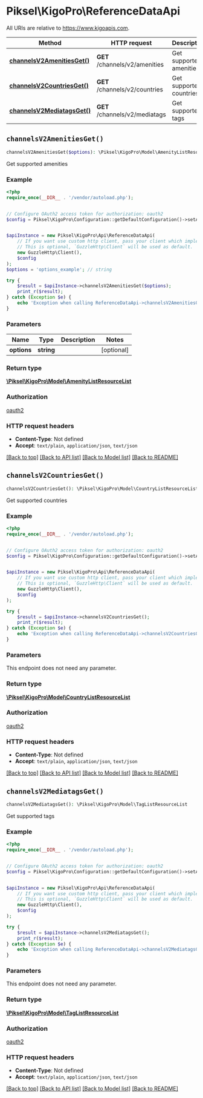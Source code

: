 # Piksel\KigoPro\ReferenceDataApi

All URIs are relative to https://www.kigoapis.com.

Method | HTTP request | Description
------------- | ------------- | -------------
[**channelsV2AmenitiesGet()**](ReferenceDataApi.md#channelsV2AmenitiesGet) | **GET** /channels/v2/amenities | Get supported amenities
[**channelsV2CountriesGet()**](ReferenceDataApi.md#channelsV2CountriesGet) | **GET** /channels/v2/countries | Get supported countries
[**channelsV2MediatagsGet()**](ReferenceDataApi.md#channelsV2MediatagsGet) | **GET** /channels/v2/mediatags | Get supported tags


## `channelsV2AmenitiesGet()`

```php
channelsV2AmenitiesGet($options): \Piksel\KigoPro\Model\AmenityListResourceList
```

Get supported amenities

### Example

```php
<?php
require_once(__DIR__ . '/vendor/autoload.php');


// Configure OAuth2 access token for authorization: oauth2
$config = Piksel\KigoPro\Configuration::getDefaultConfiguration()->setAccessToken('YOUR_ACCESS_TOKEN');


$apiInstance = new Piksel\KigoPro\Api\ReferenceDataApi(
    // If you want use custom http client, pass your client which implements `GuzzleHttp\ClientInterface`.
    // This is optional, `GuzzleHttp\Client` will be used as default.
    new GuzzleHttp\Client(),
    $config
);
$options = 'options_example'; // string

try {
    $result = $apiInstance->channelsV2AmenitiesGet($options);
    print_r($result);
} catch (Exception $e) {
    echo 'Exception when calling ReferenceDataApi->channelsV2AmenitiesGet: ', $e->getMessage(), PHP_EOL;
}
```

### Parameters

Name | Type | Description  | Notes
------------- | ------------- | ------------- | -------------
 **options** | **string**|  | [optional]

### Return type

[**\Piksel\KigoPro\Model\AmenityListResourceList**](../Model/AmenityListResourceList.md)

### Authorization

[oauth2](../../README.md#oauth2)

### HTTP request headers

- **Content-Type**: Not defined
- **Accept**: `text/plain`, `application/json`, `text/json`

[[Back to top]](#) [[Back to API list]](../../README.md#endpoints)
[[Back to Model list]](../../README.md#models)
[[Back to README]](../../README.md)

## `channelsV2CountriesGet()`

```php
channelsV2CountriesGet(): \Piksel\KigoPro\Model\CountryListResourceList
```

Get supported countries

### Example

```php
<?php
require_once(__DIR__ . '/vendor/autoload.php');


// Configure OAuth2 access token for authorization: oauth2
$config = Piksel\KigoPro\Configuration::getDefaultConfiguration()->setAccessToken('YOUR_ACCESS_TOKEN');


$apiInstance = new Piksel\KigoPro\Api\ReferenceDataApi(
    // If you want use custom http client, pass your client which implements `GuzzleHttp\ClientInterface`.
    // This is optional, `GuzzleHttp\Client` will be used as default.
    new GuzzleHttp\Client(),
    $config
);

try {
    $result = $apiInstance->channelsV2CountriesGet();
    print_r($result);
} catch (Exception $e) {
    echo 'Exception when calling ReferenceDataApi->channelsV2CountriesGet: ', $e->getMessage(), PHP_EOL;
}
```

### Parameters

This endpoint does not need any parameter.

### Return type

[**\Piksel\KigoPro\Model\CountryListResourceList**](../Model/CountryListResourceList.md)

### Authorization

[oauth2](../../README.md#oauth2)

### HTTP request headers

- **Content-Type**: Not defined
- **Accept**: `text/plain`, `application/json`, `text/json`

[[Back to top]](#) [[Back to API list]](../../README.md#endpoints)
[[Back to Model list]](../../README.md#models)
[[Back to README]](../../README.md)

## `channelsV2MediatagsGet()`

```php
channelsV2MediatagsGet(): \Piksel\KigoPro\Model\TagListResourceList
```

Get supported tags

### Example

```php
<?php
require_once(__DIR__ . '/vendor/autoload.php');


// Configure OAuth2 access token for authorization: oauth2
$config = Piksel\KigoPro\Configuration::getDefaultConfiguration()->setAccessToken('YOUR_ACCESS_TOKEN');


$apiInstance = new Piksel\KigoPro\Api\ReferenceDataApi(
    // If you want use custom http client, pass your client which implements `GuzzleHttp\ClientInterface`.
    // This is optional, `GuzzleHttp\Client` will be used as default.
    new GuzzleHttp\Client(),
    $config
);

try {
    $result = $apiInstance->channelsV2MediatagsGet();
    print_r($result);
} catch (Exception $e) {
    echo 'Exception when calling ReferenceDataApi->channelsV2MediatagsGet: ', $e->getMessage(), PHP_EOL;
}
```

### Parameters

This endpoint does not need any parameter.

### Return type

[**\Piksel\KigoPro\Model\TagListResourceList**](../Model/TagListResourceList.md)

### Authorization

[oauth2](../../README.md#oauth2)

### HTTP request headers

- **Content-Type**: Not defined
- **Accept**: `text/plain`, `application/json`, `text/json`

[[Back to top]](#) [[Back to API list]](../../README.md#endpoints)
[[Back to Model list]](../../README.md#models)
[[Back to README]](../../README.md)
